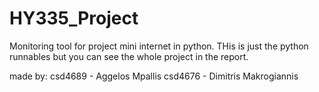 # HY335_Project
Monitoring tool for project mini internet in python. THis is just the python runnables but you can see the whole project in the report.

made by:
csd4689 - Aggelos Mpallis
csd4676 - Dimitris Makrogiannis

